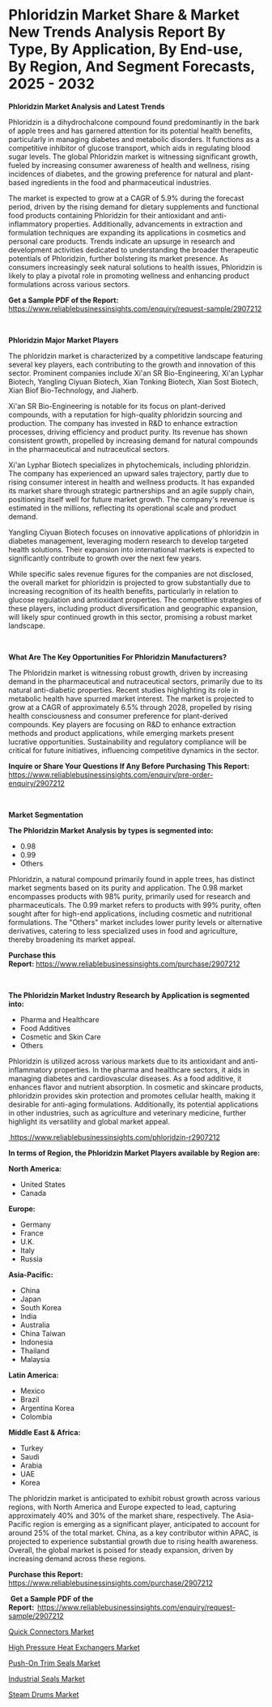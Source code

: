 <p><h1>Phloridzin Market Share & Market New Trends Analysis Report By Type, By Application, By End-use, By Region, And Segment Forecasts, 2025 - 2032</h1></p><p><strong>Phloridzin Market Analysis and Latest Trends</strong></p>
<p><p>Phloridzin is a dihydrochalcone compound found predominantly in the bark of apple trees and has garnered attention for its potential health benefits, particularly in managing diabetes and metabolic disorders. It functions as a competitive inhibitor of glucose transport, which aids in regulating blood sugar levels. The global Phloridzin market is witnessing significant growth, fueled by increasing consumer awareness of health and wellness, rising incidences of diabetes, and the growing preference for natural and plant-based ingredients in the food and pharmaceutical industries.</p><p>The market is expected to grow at a CAGR of 5.9% during the forecast period, driven by the rising demand for dietary supplements and functional food products containing Phloridzin for their antioxidant and anti-inflammatory properties. Additionally, advancements in extraction and formulation techniques are expanding its applications in cosmetics and personal care products. Trends indicate an upsurge in research and development activities dedicated to understanding the broader therapeutic potentials of Phloridzin, further bolstering its market presence. As consumers increasingly seek natural solutions to health issues, Phloridzin is likely to play a pivotal role in promoting wellness and enhancing product formulations across various sectors.</p></p>
<p><strong>Get a Sample PDF of the Report:&nbsp;</strong> <a href="https://www.reliablebusinessinsights.com/enquiry/request-sample/2907212?utm_campaign=57&utm_medium=2&utm_source=Github&utm_content=ia&utm_term=12032025&utm_id=phloridzin">https://www.reliablebusinessinsights.com/enquiry/request-sample/2907212</a></p>
<p>&nbsp;</p>
<p><strong>Phloridzin Major Market Players</strong></p>
<p><p>The phloridzin market is characterized by a competitive landscape featuring several key players, each contributing to the growth and innovation of this sector. Prominent companies include Xi'an SR Bio-Engineering, Xi'an Lyphar Biotech, Yangling Ciyuan Biotech, Xian Tonking Biotech, Xian Sost Biotech, Xian Biof Bio-Technology, and Jiaherb.</p><p>Xi'an SR Bio-Engineering is notable for its focus on plant-derived compounds, with a reputation for high-quality phloridzin sourcing and production. The company has invested in R&D to enhance extraction processes, driving efficiency and product purity. Its revenue has shown consistent growth, propelled by increasing demand for natural compounds in the pharmaceutical and nutraceutical sectors.</p><p>Xi'an Lyphar Biotech specializes in phytochemicals, including phloridzin. The company has experienced an upward sales trajectory, partly due to rising consumer interest in health and wellness products. It has expanded its market share through strategic partnerships and an agile supply chain, positioning itself well for future market growth. The company's revenue is estimated in the millions, reflecting its operational scale and product demand.</p><p>Yangling Ciyuan Biotech focuses on innovative applications of phloridzin in diabetes management, leveraging modern research to develop targeted health solutions. Their expansion into international markets is expected to significantly contribute to growth over the next few years.</p><p>While specific sales revenue figures for the companies are not disclosed, the overall market for phloridzin is projected to grow substantially due to increasing recognition of its health benefits, particularly in relation to glucose regulation and antioxidant properties. The competitive strategies of these players, including product diversification and geographic expansion, will likely spur continued growth in this sector, promising a robust market landscape.</p></p>
<p>&nbsp;</p>
<p><strong>What Are The Key Opportunities For Phloridzin Manufacturers?</strong></p>
<p><p>The Phloridzin market is witnessing robust growth, driven by increasing demand in the pharmaceutical and nutraceutical sectors, primarily due to its natural anti-diabetic properties. Recent studies highlighting its role in metabolic health have spurred market interest. The market is projected to grow at a CAGR of approximately 6.5% through 2028, propelled by rising health consciousness and consumer preference for plant-derived compounds. Key players are focusing on R&D to enhance extraction methods and product applications, while emerging markets present lucrative opportunities. Sustainability and regulatory compliance will be critical for future initiatives, influencing competitive dynamics in the sector.</p></p>
<p><strong>Inquire or Share Your Questions If Any Before Purchasing This Report:</strong> <a href="https://www.reliablebusinessinsights.com/enquiry/pre-order-enquiry/2907212?utm_campaign=57&utm_medium=2&utm_source=Github&utm_content=ia&utm_term=12032025&utm_id=phloridzin">https://www.reliablebusinessinsights.com/enquiry/pre-order-enquiry/2907212</a></p>
<p>&nbsp;</p>
<p><strong>Market Segmentation</strong></p>
<p><strong>The Phloridzin Market Analysis by types is segmented into:</strong></p>
<p><ul><li>0.98</li><li>0.99</li><li>Others</li></ul></p>
<p><p>Phloridzin, a natural compound primarily found in apple trees, has distinct market segments based on its purity and application. The 0.98 market encompasses products with 98% purity, primarily used for research and pharmaceuticals. The 0.99 market refers to products with 99% purity, often sought after for high-end applications, including cosmetic and nutritional formulations. The "Others" market includes lower purity levels or alternative derivatives, catering to less specialized uses in food and agriculture, thereby broadening its market appeal.</p></p>
<p><strong>Purchase this Report:&nbsp;</strong><a href="https://www.reliablebusinessinsights.com/purchase/2907212?utm_campaign=57&utm_medium=2&utm_source=Github&utm_content=ia&utm_term=12032025&utm_id=phloridzin">https://www.reliablebusinessinsights.com/purchase/2907212</a></p>
<p>&nbsp;</p>
<p><strong>The Phloridzin Market Industry Research by Application is segmented into:</strong></p>
<p><ul><li>Pharma and Healthcare</li><li>Food Additives</li><li>Cosmetic and Skin Care</li><li>Others</li></ul></p>
<p><p>Phloridzin is utilized across various markets due to its antioxidant and anti-inflammatory properties. In the pharma and healthcare sectors, it aids in managing diabetes and cardiovascular diseases. As a food additive, it enhances flavor and nutrient absorption. In cosmetic and skincare products, phloridzin provides skin protection and promotes cellular health, making it desirable for anti-aging formulations. Additionally, its potential applications in other industries, such as agriculture and veterinary medicine, further highlight its versatility and global market appeal.</p></p>
<p><a href="https://www.reliablebusinessinsights.com/phloridzin-r2907212?utm_campaign=57&utm_medium=2&utm_source=Github&utm_content=ia&utm_term=12032025&utm_id=phloridzin">&nbsp;https://www.reliablebusinessinsights.com/phloridzin-r2907212</a></p>
<p><strong>In terms of Region, the Phloridzin Market Players available by Region are:</strong></p>
<p>
    <p> <strong> North America: </strong>
        <ul>
            <li>United States</li>
            <li>Canada</li>
        </ul>
        </p> 
    <p> <strong> Europe: </strong>
        <ul>
            <li>Germany</li>
            <li>France</li>
            <li>U.K.</li>
            <li>Italy</li>
            <li>Russia</li>
        </ul>
        </p> 
    <p> <strong> Asia-Pacific: </strong>
        <ul>
            <li>China</li>
            <li>Japan</li>
            <li>South Korea</li>
            <li>India</li>
            <li>Australia</li>
            <li>China Taiwan</li>
            <li>Indonesia</li>
            <li>Thailand</li>
            <li>Malaysia</li>
        </ul>
        </p> 
    <p> <strong> Latin America: </strong>
        <ul>
            <li>Mexico</li>
            <li>Brazil</li>
            <li>Argentina Korea</li>
            <li>Colombia</li>
        </ul>
        </p> 
    <p> <strong> Middle East & Africa: </strong>
        <ul>
            <li>Turkey</li>
            <li>Saudi</li>
            <li>Arabia</li>
            <li>UAE</li>
            <li>Korea</li>
        </ul>
    </p>
    </p>
<p><p>The phloridzin market is anticipated to exhibit robust growth across various regions, with North America and Europe expected to lead, capturing approximately 40% and 30% of the market share, respectively. The Asia-Pacific region is emerging as a significant player, anticipated to account for around 25% of the total market. China, as a key contributor within APAC, is projected to experience substantial growth due to rising health awareness. Overall, the global market is poised for steady expansion, driven by increasing demand across these regions.</p></p>
<p><strong>Purchase this Report: </strong><a href="https://www.reliablebusinessinsights.com/purchase/2907212?utm_campaign=57&utm_medium=2&utm_source=Github&utm_content=ia&utm_term=12032025&utm_id=phloridzin">https://www.reliablebusinessinsights.com/purchase/2907212</a></p>
<p>&nbsp;<strong>Get a Sample PDF of the Report:&nbsp;&nbsp;</strong><a href="https://www.reliablebusinessinsights.com/enquiry/request-sample/2907212?utm_campaign=57&utm_medium=2&utm_source=Github&utm_content=ia&utm_term=12032025&utm_id=phloridzin">https://www.reliablebusinessinsights.com/enquiry/request-sample/2907212</a></p>
<p><strong></strong></p>
<p><p><a href="https://github.com/nafidurii/Market-Research-Report-List-1/blob/main/quick-connectors-market.md?utm_campaign=57&utm_medium=2&utm_source=Github&utm_content=ia&utm_term=12032025&utm_id=phloridzin">Quick Connectors Market</a></p><p><a href="https://github.com/hillsmyung726/Market-Research-Report-List-1/blob/main/high-pressure-heat-exchangers-market.md?utm_campaign=57&utm_medium=2&utm_source=Github&utm_content=ia&utm_term=12032025&utm_id=phloridzin">High Pressure Heat Exchangers Market</a></p><p><a href="https://github.com/sefathlehki/Market-Research-Report-List-1/blob/main/push-on-trim-seals-market.md?utm_campaign=57&utm_medium=2&utm_source=Github&utm_content=ia&utm_term=12032025&utm_id=phloridzin">Push-On Trim Seals Market</a></p><p><a href="https://github.com/tumacaakesha78/Market-Research-Report-List-1/blob/main/industrial-seals-market.md?utm_campaign=57&utm_medium=2&utm_source=Github&utm_content=ia&utm_term=12032025&utm_id=phloridzin">Industrial Seals Market</a></p><p><a href="https://github.com/pearlinewhite4692/Market-Research-Report-List-1/blob/main/steam-drums-market.md?utm_campaign=57&utm_medium=2&utm_source=Github&utm_content=ia&utm_term=12032025&utm_id=phloridzin">Steam Drums Market</a></p></p>